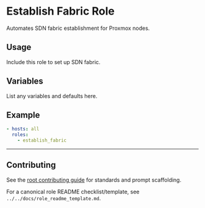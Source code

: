 # Establish Fabric Role

Automates SDN fabric establishment for Proxmox nodes.

## Usage
Include this role to set up SDN fabric.

## Variables
List any variables and defaults here.

## Example
```yaml
- hosts: all
  roles:
    - establish_fabric
```

---

## Contributing
See the [root contributing guide](../../docs/contributing.md) for standards and prompt scaffolding.

For a canonical role README checklist/template, see `../../docs/role_readme_template.md`.